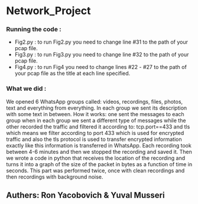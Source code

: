 # Network_Project

### Running the code :
* Fig2.py : to run Fig2.py you need to change line #31 to the path of your pcap file.
* Fig3.py : to run Fig3.py you need to change line #32 to the path of your pcap file.
* Fig4.py : to run Fig4 you need to change lines #22 - #27 to the path of your pcap file as the title at each line specified. 


### What we did :
We opened 6 WhatsApp groups called: videos, recordings, files, photos, text and everything from everything. In each group we sent its description with some text in between.
How it works: one sent the messages to each group when in each group we sent a different type of messages while the other recorded the traffic and filtered it according to:
tcp.port==433 and tls which means we filter according to port 433 which is used for encrypted traffic and also the tls protocol is used to transfer encrypted information exactly like this information is transferred in WhatsApp.
Each recording took between 4-6 minutes and then we stopped the recording and saved it.
Then we wrote a code in python that receives the location of the recording and turns it into a graph of the size of the packet in bytes as a function of time in seconds.
This part was performed twice, once with clean recordings and then recordings with background noise.
## Authers: Ron Yacobovich & Yuval Musseri
